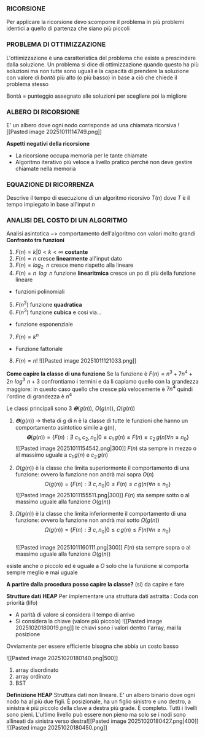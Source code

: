 ### **RICORSIONE**
Per applicare la ricorsione devo scomporre il problema in più problemi identici a quello di partenza che siano più piccoli 

### **PROBLEMA DI OTTIMIZZAZIONE**
L'ottimizzazione è una caratteristica del problema che esiste a prescindere dalla soluzione.
Un problema si dice di ottimizzazione quando questo ha più soluzioni ma non tutte sono uguali e la capacità di prendere la soluzione con valore di *bontà* più alto (o più basso) in base a ciò che chiede il problema stesso

Bontà = punteggio assegnato alle soluzioni per scegliere poi la migliore

### **ALBERO DI RICORSIONE**
E' un albero dove ogni nodo corrisponde ad una chiamata ricorsiva
![[Pasted image 20251011114749.png]]

**Aspetti negativi della ricorsione**
- La ricorsione occupa memoria per le tante chiamate
- Algoritmo iterativo più veloce a livello pratico perché non deve gestire chiamate nella memoria
### **EQUAZIONE DI RICORRENZA**
Descrive il tempo di esecuzione di un algoritmo ricorsivo
$T(n)$ dove $T$ è il tempo impiegato in base all'input $n$


### **ANALISI DEL COSTO DI UN ALGORITMO**
Analisi asintotica $->$ comportamento dell'algoritmo con valori molto grandi
**Confronto tra funzioni**
1) $F(n) = k | 0<k<∞$ **costante**
2) $F(n) = n$ cresce **linearmente** all'input dato
3) $F(n)= log_2\,\,\,n$ cresce meno rispetto alla lineare
4) $F(n) = n\,\,\,log\,\,\,n$ funzione **linearitmica** cresce un po di più della funzione lineare

- funzioni polinomiali
5) $F(n^2)$ funzione **quadratica**
6) $F(n^3)$ funzione **cubica** e cosi via...

- funzione esponenziale
 7) $F(n)= k^n$ 

- Funzione fattoriale
8) $F(n)= n!$
![[Pasted image 20251011121033.png]]


**Come capire la classe di una funzione**
Se la funzione è $F(n) = n^3 + 7n^4 + 2n\,\,log^3\,\,n+3$
confrontiamo i termini e da li capiamo quello con la grandezza maggiore:
in questo caso quello che cresce più velocemente è $7n^4$ quindi l'ordine di grandezza è $n^4$

Le classi principali sono 3  $𝚯(g(n))$, $O(g(n))$, $Ω(g(n))$ 
1) $𝚯(g(n))$ -> theta di g di n
   è la classe di tutte le funzioni che hanno un comportamento asintotico simile a g(n),
   $$𝚯(g(n))= \{F(n):Ǝ\,\, c_1,c_2,n_0| 0≤ c_1\,g(n)≤F(n)≤ c_2\,g(n)∀n ≥ n_0  \}$$
![[Pasted image 20251011154542.png|300]]
$F(n)$ sta sempre in mezzo o al massimo uguale a $c_1\,g(n)$ e $c_2\,g(n)$

2)  $O(g(n))$ 
   è la classe che limita superiormente il comportamento di una funzione: ovvero la funzione non andrà mai sopra $O(n)$
   $$O(g(n)) = \{F(n):Ǝ\,\, c,n_0| 0≤ F(n)≤c\,g(n)∀n ≥ n_0\}$$ ![[Pasted image 20251011155511.png|300]]
$F(n)$ sta sempre sotto o al massimo uguale alla funzione $O(g(n))$

3) $Ω(g(n))$
   è la classe che limita inferiormente il comportamento di una funzione: ovvero la funzione non andrà mai sotto $Ω(g(n))$
   $$Ω(g(n)) = \{F(n):Ǝ\,\, c,n_0| 0≤ c\,g(n)≤F(n)∀n ≥ n_0\}$$   
![[Pasted image 20251011160111.png|300]]
$F(n)$ sta sempre sopra o al massimo uguale alla funzione $Ω(g(n))$

esiste anche $o$ piccolo ed è uguale a $O$ solo che la funzione si comporta sempre meglio e mai uguale

**A partire dalla procedura posso capire la classe?**
(si) da capire e fare




**Strutture dati**
**HEAP** 
Per implementare una struttura dati astratta : Coda con priorità (lifo) 
- A parità di valore si considera il tempo di arrivo
- Si considera la chiave (valore più piccola)
![[Pasted image 20251020180019.png]]
le chiavi sono i valori dentro l'array, mai la posizione

Ovviamente per essere efficiente bisogna che abbia un costo basso

![[Pasted image 20251020180140.png|500]]

1) array disordinato
2) array ordinato
3) BST

**Definizione HEAP**
Struttura dati non lineare. E' un albero binario dove ogni nodo ha al più due figli. È posizionale, ha un figlio sinistro e uno destro, a sinistra è più piccolo della clave a destra più grade. È completo. Tutti i livelli sono pieni. L'ultimo livello può essere non pieno ma solo se i nodi sono allineati da sinistra verso destra![[Pasted image 20251020180427.png|400]]
![[Pasted image 20251020180450.png]]

